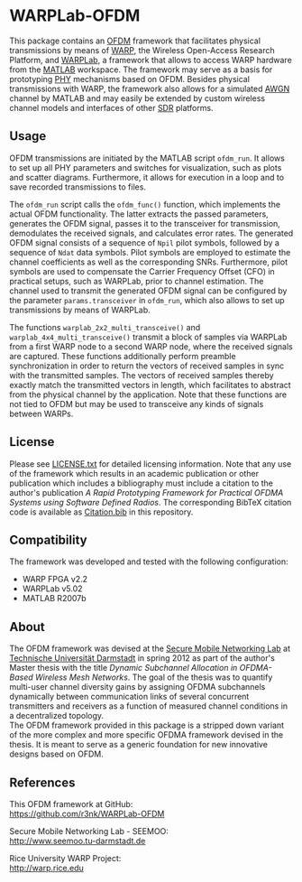 WARPLab-OFDM
============

This package contains an [OFDM][] framework that facilitates physical transmissions by means of [WARP][], the Wireless Open-Access Research Platform, and [WARPLab][], a framework that allows to access WARP hardware from the [MATLAB][] workspace. 
The framework may serve as a basis for prototyping [PHY][] mechanisms based on OFDM. 
Besides physical transmissions with WARP, the framework also allows for a simulated [AWGN][] channel by MATLAB and may easily be extended by custom wireless channel models and interfaces of other [SDR][] platforms. 



Usage
------------

OFDM transmissions are initiated by the MATLAB script `ofdm_run`. 
It allows to set up all PHY parameters and switches for visualization, such as plots and scatter diagrams. 
Furthermore, it allows for execution in a loop and to save recorded transmissions to files. 

The `ofdm_run` script calls the `ofdm_func()` function, which implements the actual OFDM functionality. 
The latter extracts the passed parameters, generates the OFDM signal, passes it to the transceiver for transmission, demodulates the received signals, and calculates error rates. 
The generated OFDM signal consists of a sequence of `Npil` pilot symbols, followed by a sequence of `Ndat` data symbols. 
Pilot symbols are employed to estimate the channel coefficients as well as the corresponding SNRs. 
Furthermore, pilot symbols are used to compensate the Carrier Frequency Offset (CFO) in practical setups, such as WARPLab, prior to channel estimation. 
The channel used to transmit the  generated OFDM signal can be configured by the parameter `params.transceiver` in `ofdm_run`, which also allows to set up transmissions by means of WARPLab. 

The functions `warplab_2x2_multi_transceive()` and `warplab_4x4_multi_transceive()` transmit a block of samples via WARPLab from a first WARP node to a second WARP node, where the received signals are captured. 
These functions additionally perform preamble synchronization in order to return the vectors of received samples in sync with the transmitted samples. 
The vectors of received samples thereby exactly match the transmitted vectors in length, which facilitates to abstract from the physical channel by the application. 
Note that these functions are not tied to OFDM but may be used to transceive any kinds of signals between WARPs. 



License
------------

Please see [LICENSE.txt](https://github.com/r3nk/WARPLab-OFDM/blob/master/LICENSE.txt) for detailed licensing information. 
Note that any use of the framework which results in an academic publication or other publication which includes a bibliography must include a citation to the author's publication *A Rapid Prototyping Framework for Practical OFDMA Systems using Software Defined Radios*. 
The corresponding BibTeX citation code is available as [Citation.bib](https://github.com/r3nk/WARPLab-OFDM/blob/master/Citation.bib) in this repository. 



Compatibility
------------

The framework was developed and tested with the following configuration:

*   WARP FPGA v2.2
*   WARPLab v5.02
*   MATLAB R2007b



About 
------------

The OFDM framework was devised at the [Secure Mobile Networking Lab][SEEMOO] at [Technische Universität Darmstadt][TUD] in spring 2012 as part of the author's Master thesis with the title *Dynamic Subchannel Allocation in OFDMA-Based Wireless Mesh Networks*. 
The goal of the thesis was to quantify multi-user channel diversity gains by assigning OFDMA subchannels dynamically between communication links of several concurrent transmitters and receivers as a function of measured channel conditions in a decentralized topology.  
The OFDM framework provided in this package is a stripped down variant of the more complex and more specific OFDMA framework devised in the thesis. 
It is meant to serve as a generic foundation for new innovative designs based on OFDM. 



References
------------

This OFDM framework at GitHub:  
<https://github.com/r3nk/WARPLab-OFDM>

Secure Mobile Networking Lab - SEEMOO:  
<http://www.seemoo.tu-darmstadt.de>

Rice University WARP Project:  
<http://warp.rice.edu>


[OFDM]: http://en.wikipedia.org/wiki/OFDM "Orthogonal Frequency-Division Multiplexing"
[WARP]: http://warp.rice.edu "Rice University WARP Project"
[WARPLab]: http://warp.rice.edu/trac/wiki/WARPLab "WARPLab Framework"
[MATLAB]: http://www.mathworks.com/products/matlab "MathWorks MATLAB"
[PHY]: http://en.wikipedia.org/wiki/PHY "Physical Layer"
[AWGN]: http://en.wikipedia.org/wiki/AWGN "Additive White Gaussian Noise"
[SDR]: http://en.wikipedia.org/wiki/Software-defined_radio "Software-Defined Radio"
[SEEMOO-OFDM]: http://www.seemoo.tu-darmstadt.de/ofdm "OFDM framework at SEEMOO"
[SEEMOO]: http://www.seemoo.tu-darmstadt.de "Secure Mobile Networking Lab"
[TUD]: http://www.tu-darmstadt.de "Technische Universität Darmstadt"
